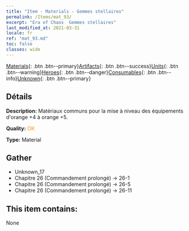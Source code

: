 ```yaml
---
title: "Item - Materials - Gemmes stellaires"
permalink: /Items/mat_93/
excerpt: "Era of Chaos  Gemmes stellaires"
last_modified_at: 2021-03-31
locale: fr
ref: "mat_93.md"
toc: false
classes: wide
---
```

 [Materials](/fr/Items/){: .btn .btn--primary}[Artifacts](/fr/Items/Artifacts/){: .btn .btn--success}[Units](/fr/Items/Units/){: .btn .btn--warning}[Heroes](/fr/Items/Heroes/){: .btn .btn--danger}[Consumables](/fr/Items/Consumables/){: .btn .btn--info}[Unknown](/fr/Items/Unknown/){: .btn .btn--primary}

## Détails
 **Description:** Matériaux communs pour la mise à niveau des équipements d'orange +4 à orange +5.

 **Quality:** <span style="color: #FF8C00">OK</span>

 **Type:** Material

## Gather

*    Unknown_17 
*    Chapitre 26 (Commandement prolongé) -> 26-1 
*    Chapitre 26 (Commandement prolongé) -> 26-5 
*    Chapitre 26 (Commandement prolongé) -> 26-11 

## This item contains:

  None


